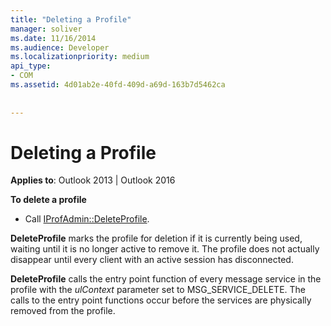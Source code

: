 ```yaml
---
title: "Deleting a Profile"
manager: soliver
ms.date: 11/16/2014
ms.audience: Developer
ms.localizationpriority: medium
api_type:
- COM
ms.assetid: 4d01ab2e-40fd-409d-a69d-163b7d5462ca
 
 
---
```


# Deleting a Profile

  
  
**Applies to**: Outlook 2013 | Outlook 2016 
  
 **To delete a profile**
  
- Call [IProfAdmin::DeleteProfile](iprofadmin-deleteprofile.md).
    
 **DeleteProfile** marks the profile for deletion if it is currently being used, waiting until it is no longer active to remove it. The profile does not actually disappear until every client with an active session has disconnected. 
  
 **DeleteProfile** calls the entry point function of every message service in the profile with the  _ulContext_ parameter set to MSG_SERVICE_DELETE. The calls to the entry point functions occur before the services are physically removed from the profile. 
  

